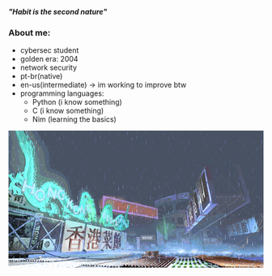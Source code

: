 ***"Habit is the second nature"***

### About me:
- cybersec student 
- golden era: 2004
- network security
- pt-br(native)
- en-us(intermediate) -> im working to improve btw
- programming languages:
  - Python (i know something)
  - C (i know something)
  - Nim (learning the basics)

![yang-stage](sf3-3rd-strike-yang-stage-hongkong.gif)

